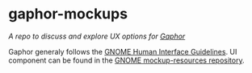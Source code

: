 # gaphor-mockups

_A repo to discuss and explore UX options for [Gaphor](https://gaphor.org)_

Gaphor generaly follows the [GNOME Human Interface Guidelines](https://developer.gnome.org/hig/).
UI component can be found in the [GNOME mockup-resources repository](https://gitlab.gnome.org/Teams/Design/mockup-resources/-/tree/master).
